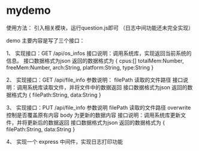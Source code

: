 # mydemo

使用方法：
引入相关模块，运行question.js即可
（日志中间功能还未完全实现）

demo 主要内容是写了三个接口：

1、
实现接⼝：GET /api/os_infos
接⼝说明：调⽤系统库，实现返回当前系统的信息。
接⼝数据格式为json
返回的数据格式为
{
 cpus:[]
 totalMem:Number,
 freeMem:Number,
 arch:String,
 platform:String,
 type:String
}


2、
实现接⼝：GET /api/file_info
参数说明：
filePath 读取的⽂件路径
接⼝说明：调⽤系统库读取⽂件，并将⽂件中的数据返回
接⼝数据格式为json
返回的数据格式为
{
 filePath:String,
 data:String
}

3、
实现接⼝：PUT /api/file_info
参数说明
filePath 读取的⽂件路径
overwrite 控制是否覆盖原有内容
body 为更新的数据内容
接⼝说明：调⽤系统库更新⽂件，并将更新后的数据返回
接⼝数据格式为json
返回的数据格式为
{
 filePath:String,
 data:String
}

4、
实现⼀个 express 中间件，实现⽇志打印功能
